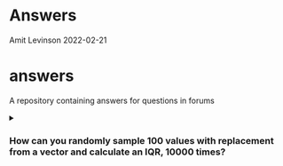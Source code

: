 Answers
================
Amit Levinson
2022-02-21

# answers

A repository containing answers for questions in forums

<details>
<summary>

### How can you randomly sample 100 values with replacement from a vector and calculate an IQR, 10000 times?

</summary>

``` r
# Fake data
vec <- 1:100

# Option 1: Functional
calc_iqr <- function() {
    inner_vec <- sample(vec, size = 100, replace = T)
    IQR(inner_vec)
}

values_a <- replicate(100, expr = calc_iqr())

# Output ------------------------------------------------------------------
values_a
```

    ##   [1] 52.25 43.75 47.50 50.00 41.25 42.50 46.25 54.25 44.25 50.25 43.25 48.75
    ##  [13] 48.25 42.25 41.25 51.25 47.25 54.25 53.50 44.75 53.25 58.00 57.25 51.75
    ##  [25] 56.25 41.25 54.50 50.25 48.25 55.00 56.25 49.00 51.25 49.25 42.50 52.25
    ##  [37] 50.00 54.00 37.50 57.25 54.00 47.00 52.50 58.00 41.50 47.50 51.25 47.25
    ##  [49] 44.00 57.50 46.25 55.50 55.25 49.50 52.25 56.00 50.50 55.50 55.50 45.00
    ##  [61] 43.25 41.00 48.25 46.25 51.00 44.75 50.00 40.75 55.50 53.50 57.25 41.00
    ##  [73] 57.00 50.25 49.25 48.25 56.25 49.75 47.50 53.25 54.25 51.25 55.00 54.75
    ##  [85] 50.25 60.50 50.25 53.25 52.00 56.50 55.00 50.25 48.50 40.75 45.75 41.25
    ##  [97] 53.00 48.25 42.00 45.50

``` r
# Option 2: For loop
values_b <- vector(mode = "numeric", length = 100)

output <- for (i in 1:100) {
  inner_vec <- sample(vec, size = 100, replace = T)
  values_b[[i]] <- IQR(inner_vec)
}

# Output ------------------------------------------------------------------
values_b
```

    ##   [1] 54.25 48.25 47.25 49.50 45.00 56.00 53.75 50.25 40.50 37.75 39.00 55.75
    ##  [13] 50.50 47.25 56.75 54.25 53.25 43.75 49.50 54.25 46.50 50.50 50.00 61.50
    ##  [25] 46.00 56.50 46.25 53.25 43.25 46.00 47.50 43.00 58.50 50.00 51.50 39.25
    ##  [37] 43.75 51.25 46.25 45.50 60.25 50.50 57.25 55.00 48.00 47.00 48.25 50.50
    ##  [49] 45.25 53.00 47.75 46.25 63.00 49.25 48.50 50.00 51.50 44.50 53.50 52.50
    ##  [61] 46.75 45.00 50.25 48.50 56.50 55.25 51.50 53.75 50.25 47.00 49.50 55.00
    ##  [73] 50.25 47.75 54.75 42.00 49.50 50.50 43.50 46.50 52.75 46.75 46.75 51.25
    ##  [85] 46.75 46.50 55.25 53.00 52.25 54.25 51.25 51.25 38.25 45.00 62.00 58.25
    ##  [97] 46.50 52.50 55.50 56.00

</details>
